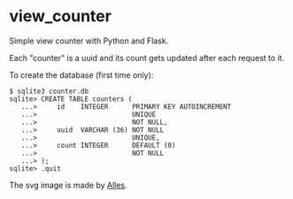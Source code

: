# view_counter
Simple view counter with Python and Flask.


Each "counter" is a uuid and its count gets updated after each request to it.

To create the database (first time only):
```
$ sqlite3 counter.db
sqlite> CREATE TABLE counters (
   ...>     id    INTEGER      PRIMARY KEY AUTOINCREMENT
   ...>                        UNIQUE
   ...>                        NOT NULL,
   ...>     uuid  VARCHAR (36) NOT NULL
   ...>                        UNIQUE,
   ...>     count INTEGER      DEFAULT (0) 
   ...>                        NOT NULL
   ...> );
sqlite> .quit
```

The svg image is made by [Alles](https://github.com/alleshq).

